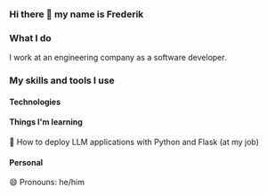 ### Hi there 👋 my name is Frederik

### What I do

I work at an engineering company as a software developer.

### My skills and tools I use

#### Technologies


#### Things I'm learning


🌱 How to deploy LLM applications with Python and Flask (at my job)

#### Personal

😄 Pronouns: he/him



<!--
**FrederikGJ/FrederikGJ** is a ✨ _special_ ✨ repository because its `README.md` (this file) appears on your GitHub profile.

Here are some ideas to get you started:

- 🔭 I’m currently working on ...
- 🌱 I’m currently learning ...
- 👯 I’m looking to collaborate on ...
- 🤔 I’m looking for help with ...
- 💬 Ask me about ...
- 📫 How to reach me: ...
- 😄 Pronouns: ...
- ⚡ Fun fact: ...
-->
